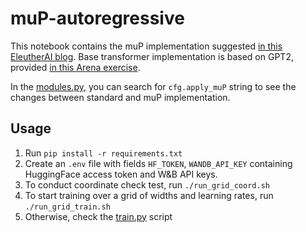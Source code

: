 # muP-autoregressive
This notebook contains the muP implementation suggested [in this EleutherAI blog](https://blog.eleuther.ai/mutransfer/).
Base transformer implementation is based on GPT2, provided [in this Arena exercise](https://arena3-chapter1-transformer-interp.streamlit.app/[1.1]_Transformer_from_Scratch).

In the [modules.py](https://github.com/BerkeArgin/muP-autoregressive/blob/main/modules.py), you can search for `cfg.apply_muP` string to see the changes between standard and muP implementation.

## Usage
1. Run `pip install -r requirements.txt`
2. Create an `.env` file with fields `HF_TOKEN`, `WANDB_API_KEY` containing HuggingFace access token and W&B API keys.
3. To conduct coordinate check test, run `./run_grid_coord.sh`
4. To start training over a grid of widths and learning rates, run `./run_grid_train.sh`
5. Otherwise, check the [train.py](https://github.com/BerkeArgin/muP-autoregressive/blob/main/train.py) script


